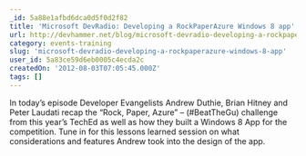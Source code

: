 ```yaml
---
_id: 5a88e1afbd6dca0d5f0d2f82
title: 'Microsoft DevRadio: Developing a RockPaperAzure Windows 8 app'
url: http://devhammer.net/blog/microsoft-devradio-developing-a-rockpaperazure-windows-8-app
category: events-training
slug: 'microsoft-devradio-developing-a-rockpaperazure-windows-8-app'
user_id: 5a83ce59d6eb0005c4ecda2c
createdOn: '2012-08-03T07:05:45.000Z'
tags: []
---
```


In today’s episode Developer Evangelists Andrew Duthie, Brian Hitney and Peter Laudati recap the “Rock, Paper, Azure” – (#BeatTheGu) challenge from this year’s TechEd as well as how they built a Windows 8 App for the competition. Tune in for this lessons learned session on what considerations and features Andrew took into the design of the app.
